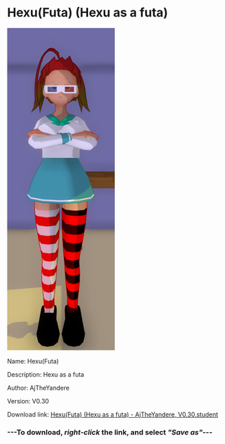 # Hexu(Futa) (Hexu as a futa)

<img src = "https://raw.githubusercontent.com/Arbiter1223/Daigaku-Gurashi-Custom-Students/master/Students/Files/Hexu(Futa)%20(Hexu%20as%20a%20futa).png">

Name: Hexu(Futa)

Description: Hexu as a futa

Author: AjTheYandere

Version: V0.30

Download link: <a href="https://raw.githubusercontent.com/Arbiter1223/Daigaku-Gurashi-Custom-Students/master/Students/Files/Hexu(Futa)%20(Hexu%20as%20a%20futa)%20-%20AjTheYandere%2C%20V0.30.student">Hexu(Futa) (Hexu as a futa) - AjTheYandere, V0.30.student</a>

### ---**To download, _right-click_ the link, and select _"Save as"_**---
